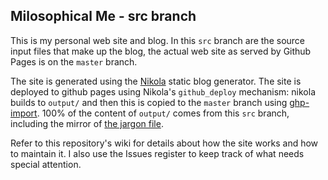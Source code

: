 ## Milosophical Me - src branch

This is my personal web site and blog.  In this `src` branch are the source input files that make up the blog, the actual web site as served by Github Pages is on the `master` branch.

The site is generated using the [Nikola](https://getnikola.com) static blog generator. The site is deployed to github pages using Nikola's `github_deploy` mechanism: nikola builds to `output/` and then this is copied to the `master` branch using [ghp-import](https://github.com/davisp/ghp-import).  100% of the content of `output/` comes from this `src` branch, including the mirror of [the jargon file](http://www.catb.org/jargon/).

Refer to this repository's wiki for details about how the site works and how to maintain it.  I also use the Issues register to keep track of what needs special attention.
